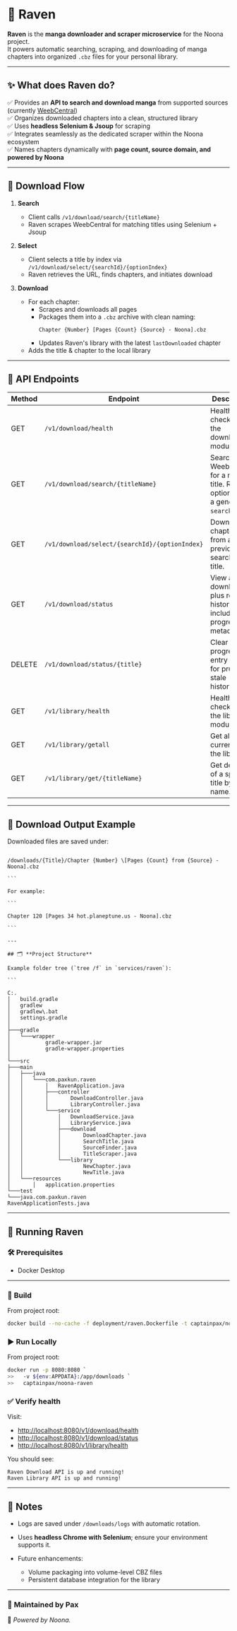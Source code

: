 # 🦅 Raven

**Raven** is the **manga downloader and scraper microservice** for the Noona project.  
It powers automatic searching, scraping, and downloading of manga chapters into organized `.cbz` files for your personal library.

---

## ✨ **What does Raven do?**

✅ Provides an **API to search and download manga** from supported sources (currently [WeebCentral](https://weebcentral.com))  
✅ Organizes downloaded chapters into a clean, structured library  
✅ Uses **headless Selenium & Jsoup** for scraping  
✅ Integrates seamlessly as the dedicated scraper within the Noona ecosystem  
✅ Names chapters dynamically with **page count, source domain, and powered by Noona**

---

## 🔄 **Download Flow**

1. **Search**

   - Client calls `/v1/download/search/{titleName}`
   - Raven scrapes WeebCentral for matching titles using Selenium + Jsoup

2. **Select**

   - Client selects a title by index via `/v1/download/select/{searchId}/{optionIndex}`
   - Raven retrieves the URL, finds chapters, and initiates download

3. **Download**

   - For each chapter:
     - Scrapes and downloads all pages
     - Packages them into a `.cbz` archive with clean naming:
       ```
       Chapter {Number} [Pages {Count} {Source} - Noona].cbz
       ```
     - Updates Raven's library with the latest `lastDownloaded` chapter
   - Adds the title & chapter to the local library

---

## 🔗 **API Endpoints**

| Method | Endpoint                                             | Description |
| ------ | ---------------------------------------------------- | ----------- |
| GET    | `/v1/download/health`                                | Health check for the download module. |
| GET    | `/v1/download/search/{titleName}`                    | Search WeebCentral for a manga title. Returns options and a generated `searchId`. |
| GET    | `/v1/download/select/{searchId}/{optionIndex}`       | Download all chapters from a previously searched title. |
| GET    | `/v1/download/status`                                | View active downloads plus recent history, including progress metadata. |
| DELETE | `/v1/download/status/{title}`                        | Clear a progress entry (useful for pruning stale history). |
| GET    | `/v1/library/health`                                 | Health check for the library module. |
| GET    | `/v1/library/getall`                                 | Get all titles currently in the library. |
| GET    | `/v1/library/get/{titleName}`                        | Get details of a specific title by name. |

---

## 📁 **Download Output Example**

Downloaded files are saved under:

````

/downloads/{Title}/Chapter {Number} \[Pages {Count} from {Source} - Noona].cbz

```

For example:

```

Chapter 120 [Pages 34 hot.planeptune.us - Noona].cbz

```

---

## 🗂️ **Project Structure**

Example folder tree (`tree /f` in `services/raven`):

```

C:.
│   build.gradle
│   gradlew
│   gradlew\.bat
│   settings.gradle
│
├───gradle
│   └───wrapper
│           gradle-wrapper.jar
│           gradle-wrapper.properties
│
└───src
├───main
│   ├───java
│   │   └───com.paxkun.raven
│   │       │   RavenApplication.java
│   │       ├───controller
│   │       │       DownloadController.java
│   │       │       LibraryController.java
│   │       └───service
│   │           │   DownloadService.java
│   │           │   LibraryService.java
│   │           ├───download
│   │           │       DownloadChapter.java
│   │           │       SearchTitle.java
│   │           │       SourceFinder.java
│   │           │       TitleScraper.java
│   │           └───library
│   │                   NewChapter.java
│   │                   NewTitle.java
│   └───resources
│       │   application.properties
└───test
└───java.com.paxkun.raven
RavenApplicationTests.java

````

---

## 🚀 **Running Raven**

### 🛠️ **Prerequisites**
 
- Docker Desktop

---

### 🔧 **Build**
From project root:
```bash
docker build --no-cache -f deployment/raven.Dockerfile -t captainpax/noona-raven . 
````

### ▶️ **Run Locally**
From project root:
```bash
docker run -p 8080:8080 `                                        
>>   -v ${env:APPDATA}:/app/downloads `
>>   captainpax/noona-raven
```

### ✅ **Verify health**

Visit:

* [http://localhost:8080/v1/download/health](http://localhost:8080/v1/download/health)
* [http://localhost:8080/v1/download/status](http://localhost:8080/v1/download/status)
* [http://localhost:8080/v1/library/health](http://localhost:8080/v1/library/health)

You should see:

```
Raven Download API is up and running!
Raven Library API is up and running!
```

---

## 📝 **Notes**

* Logs are saved under `/downloads/logs` with automatic rotation.
* Uses **headless Chrome with Selenium**; ensure your environment supports it.
* Future enhancements:

   * Volume packaging into volume-level CBZ files
   * Persistent database integration for the library

---

### 👤 **Maintained by Pax**

🚀 *Powered by Noona.*
